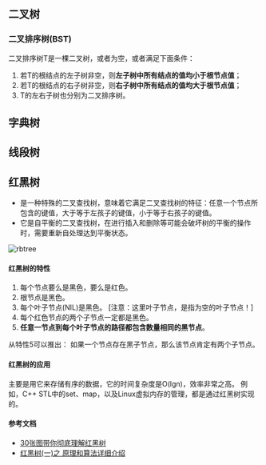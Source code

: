 ## 二叉树

### 二叉排序树(BST)
二叉排序树T是一棵二叉树，或者为空，或者满足下面条件：
1. 若T的根结点的左子树非空，则**左子树中所有结点的值均小于根节点值**；
2. 若T的根结点的右子树非空，则**右子树中所有结点的值均大于根节点值**；
3. T的左右子树也分别为二叉排序树。

## 字典树

## 线段树


## 红黑树
* 是一种特殊的二叉查找树，意味着它满足二叉查找树的特征：任意一个节点所包含的键值，大于等于左孩子的键值，小于等于右孩子的键值。
* 它是自平衡的二叉查找树，在进行插入和删除等可能会破坏树的平衡的操作时，需要重新自处理达到平衡状态。

![rbtree](../images/rb_tree.jpg)

#### 红黑树的特性
1. 每个节点要么是黑色，要么是红色。
2. 根节点是黑色。
3. 每个叶子节点(NIL)是黑色。 [注意：这里叶子节点，是指为空的叶子节点！]
4. 每个红色节点的两个子节点一定都是黑色。
5. **任意一节点到每个叶子节点的路径都包含数量相同的黑节点**。

从特性5可以推出：
如果一个节点存在黑子节点，那么该节点肯定有两个子节点。

#### 红黑树的应用
主要是用它来存储有序的数据，它的时间复杂度是O(lgn)，效率非常之高。
例如，C++ STL中的set、map，以及Linux虚拟内存的管理，都是通过红黑树实现的。

#### 参考文档
- [30张图带你彻底理解红黑树](https://www.jianshu.com/p/e136ec79235c)
- [红黑树(一)之 原理和算法详细介绍](https://www.cnblogs.com/skywang12345/p/3245399.html)
